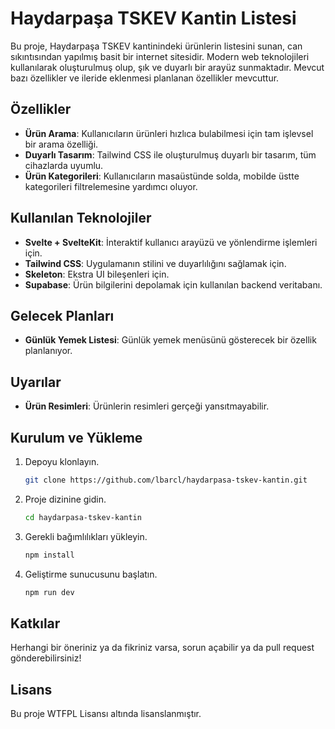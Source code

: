 # Haydarpaşa TSKEV Kantin Listesi

Bu proje, Haydarpaşa TSKEV kantinindeki ürünlerin listesini sunan, can sıkıntısından yapılmış basit bir internet sitesidir. Modern web teknolojileri kullanılarak oluşturulmuş olup, şık ve duyarlı bir arayüz sunmaktadır. Mevcut bazı özellikler ve ileride eklenmesi planlanan özellikler mevcuttur.

## Özellikler

- **Ürün Arama**: Kullanıcıların ürünleri hızlıca bulabilmesi için tam işlevsel bir arama özelliği.
- **Duyarlı Tasarım**: Tailwind CSS ile oluşturulmuş duyarlı bir tasarım, tüm cihazlarda uyumlu.
- **Ürün Kategorileri**: Kullanıcıların masaüstünde solda, mobilde üstte kategorileri filtrelemesine yardımcı oluyor.

## Kullanılan Teknolojiler

- **Svelte + SvelteKit**: İnteraktif kullanıcı arayüzü ve yönlendirme işlemleri için.
- **Tailwind CSS**: Uygulamanın stilini ve duyarlılığını sağlamak için.
- **Skeleton**: Ekstra UI bileşenleri için.
- **Supabase**: Ürün bilgilerini depolamak için kullanılan backend veritabanı.

## Gelecek Planları

- **Günlük Yemek Listesi**: Günlük yemek menüsünü gösterecek bir özellik planlanıyor.

## Uyarılar

- **Ürün Resimleri**: Ürünlerin resimleri gerçeği yansıtmayabilir.

## Kurulum ve Yükleme

1. Depoyu klonlayın.
   ```bash
   git clone https://github.com/lbarcl/haydarpasa-tskev-kantin.git
   ```
2. Proje dizinine gidin.
   ```bash
   cd haydarpasa-tskev-kantin
   ```
3. Gerekli bağımlılıkları yükleyin.
   ```bash
   npm install
   ```
4. Geliştirme sunucusunu başlatın.
   ```bash
   npm run dev
   ```

## Katkılar

Herhangi bir öneriniz ya da fikriniz varsa, sorun açabilir ya da pull request gönderebilirsiniz!

## Lisans

Bu proje WTFPL Lisansı altında lisanslanmıştır.
